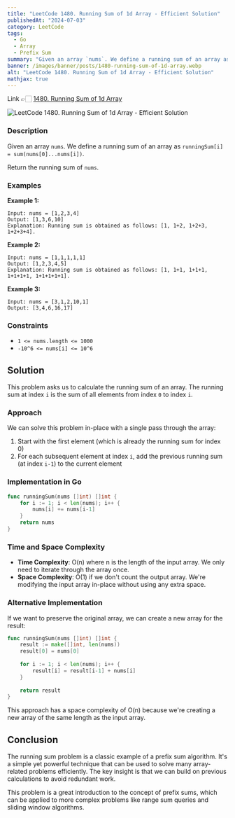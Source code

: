 ```yaml
---
title: "LeetCode 1480. Running Sum of 1d Array - Efficient Solution"
publishedAt: "2024-07-03"
category: LeetCode
tags:
  - Go
  - Array
  - Prefix Sum
summary: "Given an array `nums`. We define a running sum of an array as `runningSum[i] = sum(nums[0]...nums[i])`. Return the running sum of `nums`."
banner: /images/banner/posts/1480-running-sum-of-1d-array.webp
alt: "LeetCode 1480. Running Sum of 1d Array - Efficient Solution"
mathjax: true
---
```


Link 👉🏻 [1480. Running Sum of 1d Array](https://leetcode.com/problems/running-sum-of-1d-array)

![LeetCode 1480. Running Sum of 1d Array - Efficient Solution](/images/banner/posts/1480-running-sum-of-1d-array.webp)

### Description

Given an array `nums`. We define a running sum of an array as `runningSum[i] = sum(nums[0]...nums[i])`.

Return the running sum of `nums`.

### Examples

**Example 1:**

```
Input: nums = [1,2,3,4]
Output: [1,3,6,10]
Explanation: Running sum is obtained as follows: [1, 1+2, 1+2+3, 1+2+3+4].
```

**Example 2:**

```
Input: nums = [1,1,1,1,1]
Output: [1,2,3,4,5]
Explanation: Running sum is obtained as follows: [1, 1+1, 1+1+1, 1+1+1+1, 1+1+1+1+1].
```

**Example 3:**

```
Input: nums = [3,1,2,10,1]
Output: [3,4,6,16,17]
```

### Constraints

- `1 <= nums.length <= 1000`
- `-10^6 <= nums[i] <= 10^6`

## Solution

This problem asks us to calculate the running sum of an array. The running sum at index `i` is the sum of all elements from index `0` to index `i`.

### Approach

We can solve this problem in-place with a single pass through the array:

1. Start with the first element (which is already the running sum for index 0)
2. For each subsequent element at index `i`, add the previous running sum (at index `i-1`) to the current element

### Implementation in Go

```go
func runningSum(nums []int) []int {
    for i := 1; i < len(nums); i++ {
        nums[i] += nums[i-1]
    }
    return nums
}
```

### Time and Space Complexity

- **Time Complexity**: O(n) where n is the length of the input array. We only need to iterate through the array once.
- **Space Complexity**: O(1) if we don't count the output array. We're modifying the input array in-place without using any extra space.

### Alternative Implementation

If we want to preserve the original array, we can create a new array for the result:

```go
func runningSum(nums []int) []int {
    result := make([]int, len(nums))
    result[0] = nums[0]
    
    for i := 1; i < len(nums); i++ {
        result[i] = result[i-1] + nums[i]
    }
    
    return result
}
```

This approach has a space complexity of O(n) because we're creating a new array of the same length as the input array.

## Conclusion

The running sum problem is a classic example of a prefix sum algorithm. It's a simple yet powerful technique that can be used to solve many array-related problems efficiently. The key insight is that we can build on previous calculations to avoid redundant work.

This problem is a great introduction to the concept of prefix sums, which can be applied to more complex problems like range sum queries and sliding window algorithms. 